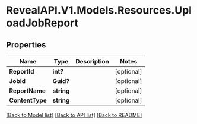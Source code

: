 # RevealAPI.V1.Models.Resources.UploadJobReport
## Properties

Name | Type | Description | Notes
------------ | ------------- | ------------- | -------------
**ReportId** | **int?** |  | [optional] 
**JobId** | **Guid?** |  | [optional] 
**ReportName** | **string** |  | [optional] 
**ContentType** | **string** |  | [optional] 

[[Back to Model list]](../README.md#documentation-for-models) [[Back to API list]](../README.md#documentation-for-api-endpoints) [[Back to README]](../README.md)

